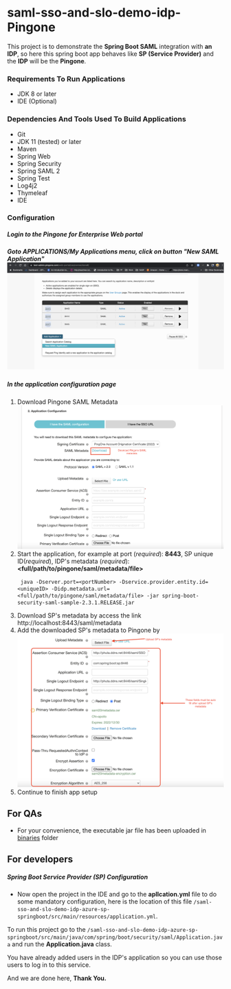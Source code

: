 # saml-sso-and-slo-demo-idp-Pingone
This project is to demonstrate the **Spring Boot SAML** 
integration with **an IDP**, so here this spring boot 
app behaves like **SP (Service Provider)** and the **IDP** 
will be the **Pingone**.

### Requirements To Run Applications
* JDK 8 or later
* IDE (Optional)

### Dependencies And Tools Used To Build Applications
* Git
* JDK 11 (tested) or later
* Maven
* Spring Web
* Spring Security
* Spring SAML 2
* Spring Test
* Log4j2
* Thymeleaf
* IDE


### Configuration
##### Login to the **Pingone for Enterprise Web portal** 

##### Goto APPLICATIONS/My Applications menu, click on button "New SAML Application"  ![Create an application](src/main/resources/static/screenshots/click_add_saml_app.png)

##### In the application configuration page
  1. Download Pingone SAML Metadata 
     ![](src/main/resources/static/screenshots/download_pingone_metadata.png)
  2. Start the application, for example at port (*required*): **8443**, SP unique ID(*required*), IDP's metadata (*required*): **<full/path/to/pingone/saml/metadata/file>**
     ```
      java -Dserver.port=<portNumber> -Dservice.provider.entity.id=<uniqueID> -Didp.metadata.url=<full/path/to/pingone/saml/metadata/file> -jar spring-boot-security-saml-sample-2.3.1.RELEASE.jar
     ```
  3. Download SP's metadata by access the link http://localhost:8443/saml/metadata
  4. Add the downloaded SP's metadata to Pingone by
     ![](src/main/resources/static/screenshots/upload_sp_metadata.png)
  5. Continue to finish app setup

## For QAs
* For your convenience, the executable jar file has been uploaded in [binaries](binaries/spring-boot-security-saml-sample-2.3.1.RELEASE.jar) folder
## For developers 
##### Spring Boot Service Provider (SP) Configuration
* Now open the project in the IDE and go to the 
**apllcation.yml** file to do some mandatory configuration, 
here is the location of this file 
`/saml-sso-and-slo-demo-idp-azure-sp-springboot/src/main/resources/application.yml`.


To run this project go to the `/saml-sso-and-slo-demo-idp-azure-sp-springboot/src/main/java/com/spring/boot/security/saml/Application.java` and run the **Application.java** class.

You have already added users in the IDP's application so you can use 
those users to log in to this service.

And we are done here, **Thank You.**

